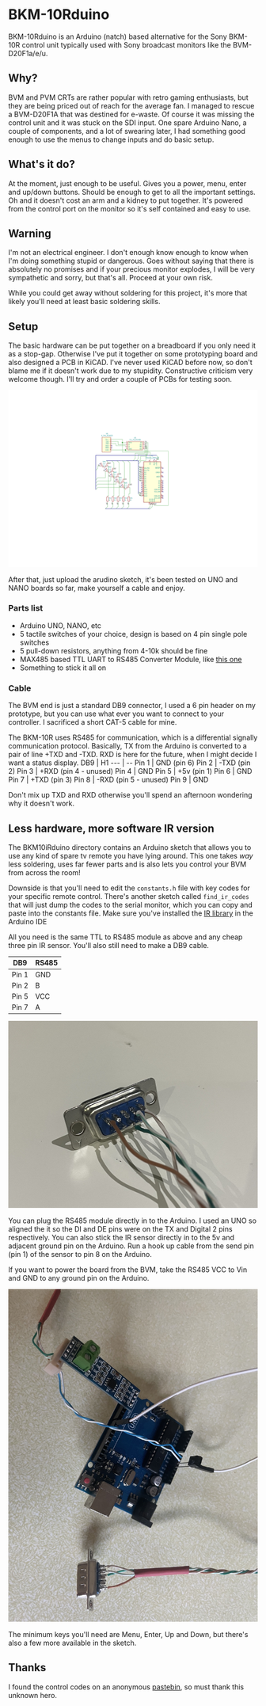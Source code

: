 # BKM-10Rduino

BKM-10Rduino is an Arduino (natch) based alternative for the Sony BKM-10R control unit typically used with Sony broadcast monitors like the BVM-D20F1a/e/u.

## Why?

BVM and PVM CRTs are rather popular with retro gaming enthusiasts, but they are being priced out of reach for the average fan. I managed to rescue a BVM-D20F1A that was destined for e-waste. Of course it was missing the control unit and it was stuck on the SDI input. One spare Arduino Nano, a couple of components, and a lot of swearing later, I had something good enough to use the menus to change inputs and do basic setup.

## What's it do?

At the moment, just enough to be useful. Gives you a power, menu, enter and up/down buttons. Should be enough to get to all the important settings. Oh and it doesn't cost an arm and a kidney to put together. It's powered from the control port on the monitor so it's self contained and easy to use.

## Warning

I'm not an electrical engineer. I don't enough know enough to know when I'm doing something stupid or dangerous. Goes without saying that there is absolutely no promises and if your precious monitor explodes, I will be very sympathetic and sorry, but that's all. Proceed at your own risk.

While you could get away without soldering for this project, it's more that likely you'll need at least basic soldering skills.

## Setup

The basic hardware can be put together on a breadboard if you only need it as a stop-gap. Otherwise I've put it together on some prototyping board and also designed a PCB in KiCAD. I've never used KiCAD before now, so don't blame me if it doesn't work due to my stupidity. Constructive criticism very welcome though. I'll try and order a couple of PCBs for testing soon.

![circuit diagram](bkm10rduino.svg)

After that, just upload the arudino sketch, it's been tested on UNO and NANO boards so far, make yourself a cable and enjoy.

### Parts list
* Arduino UNO, NANO, etc
* 5 tactile switches of your choice, design is based on 4 pin single pole switches
* 5 pull-down resistors, anything from 4-10k should be fine
* MAX485 based TTL UART to RS485 Converter Module, like [this one](https://core-electronics.com.au/ttl-uart-to-rs485-converter-module.html)
* Something to stick it all on

### Cable

The BVM end is just a standard DB9 connector, I used a 6 pin header on my prototype, but you can use what ever you want to connect to your controller. I sacrificed a short CAT-5 cable for mine.


The BKM-10R uses RS485 for communication, which is a differential signally communication protocol. Basically, TX from the Arduino is converted to a pair of line +TXD and -TXD. RXD is here for the future, when I might decide I want a status display.
DB9 | H1
--- | --
Pin 1 | GND (pin 6)
Pin 2 | -TXD (pin 2)
Pin 3 | +RXD (pin 4 - unused)
Pin 4 | GND
Pin 5 | +5v (pin 1)
Pin 6 | GND
Pin 7 | +TXD (pin 3)
Pin 8 | -RXD (pin 5 - unused)
Pin 9 | GND


Don't mix up TXD and RXD otherwise you'll spend an afternoon wondering why it doesn't work.

## Less hardware, more software IR version

The BKM10iRduino directory contains an Arduino sketch that allows you to use any kind of spare tv remote you have lying around. This one takes *way* less soldering, 
uses far fewer parts and is also lets you control your BVM from across the room!


Downside is that you'll need to edit the `constants.h` file with key codes for your specific remote control. There's another sketch called `find_ir_codes` 
that will just dump the codes to the serial monitor, which you can copy and paste into the constants file. Make sure you've installed the 
[IR library](https://www.arduinolibraries.info/libraries/irmp) in the Arduino IDE


All you need is the same TTL to RS485 module as above and any cheap three pin IR sensor. You'll also still need to make a DB9 cable.

DB9 | RS485
--- | -----
Pin 1 | GND
Pin 2 | B
Pin 5 | VCC
Pin 7 | A

![ir cable](ir_cable.jpeg)

You can plug the RS485 module directly in to the Arduino. I used an UNO so aligned the it so the DI and DE pins were on the TX and Digital 2 pins respectively.
You can also stick the IR sensor directly in to the 5v and adjacent ground pin on the Arduino. Run a hook up cable from the send pin (pin 1) of the sensor to
pin 8 on the Arduino.


If you want to power the board from the BVM, take the RS485 VCC to Vin and GND to any ground pin on the Arduino.

![ir_setup](ir_setup.jpeg)

The minimum keys you'll need are Menu, Enter, Up and Down, but there's also a few more available in the sketch.

## Thanks

I found the control codes on an anonymous [pastebin](https://pastebin.com/aTUWf33J), so must thank this unknown hero.
